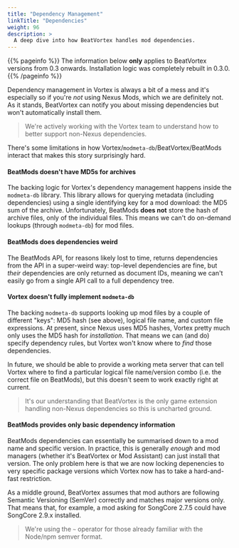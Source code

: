 ```yaml
---
title: "Dependency Management"
linkTitle: "Dependencies"
weight: 96
description: >
  A deep dive into how BeatVortex handles mod dependencies.
---
```


{{% pageinfo %}}
The information below **only** applies to BeatVortex versions from 0.3 onwards. Installation logic was completely rebuilt in 0.3.0.
{{% /pageinfo %}}

Dependency management in Vortex is always a bit of a mess and it's especially so if you're *not* using Nexus Mods, which we are definitely not. As it stands, BeatVortex can notify you about missing dependencies but won't automatically install them.

> We're actively working with the Vortex team to understand how to better support non-Nexus dependencies.

There's some limitations in how Vortex/`modmeta-db`/BeatVortex/BeatMods interact that makes this story surprisingly hard.

#### BeatMods doesn't have MD5s for archives

The backing logic for Vortex's dependency management happens inside the `modmeta-db` library. This library allows for querying metadata (including dependencies) using a single identifying key for a mod download: the MD5 sum of the archive. Unfortunately, BeatMods **does not** store the hash of archive files, only of the individual files. This means we can't do on-demand lookups (through `modmeta-db`) for mod files.

#### BeatMods does dependencies weird

The BeatMods API, for reasons likely lost to time, returns dependencies from the API in a super-weird way: top-level dependencies are fine, but *their* dependencies are only returned as document IDs, meaning we can't easily go from a single API call to a full dependency tree.

#### Vortex doesn't fully implement `modmeta-db`

The backing `modmeta-db` supports looking up mod files by a couple of different "keys": MD5 hash (see above), logical file name, and custom file expressions. At present, since Nexus uses MD5 hashes, Vortex pretty much only uses the MD5 hash for *installation*. That means we can (and do) specify dependency rules, but Vortex won't know where to *find* those dependencies.

In future, we should be able to provide a working meta server that can tell Vortex where to find a particular logical file name/version combo (i.e. the correct file on BeatMods), but this doesn't seem to work exactly right at current.

> It's our understanding that BeatVortex is the only game extension handling non-Nexus dependencies so this is uncharted ground.

#### BeatMods provides only basic dependency information

BeatMods dependencies can essentially be summarised down to a mod name and specific version. In practice, this is generally *enough* and mod managers (whether it's BeatVortex or Mod Assistant) can just install that version. The only problem here is that we are now locking depenencies to very specific package versions which Vortex now has to take a hard-and-fast restriction.

As a middle ground, BeatVortex assumes that mod authors are following Semantic Versioning (SemVer) correctly and matches major versions only. That means that, for example, a mod asking for SongCore 2.7.5 could have SongCore 2.9.x installed.

> We're using the `~` operator for those already familiar with the Node/npm semver format.